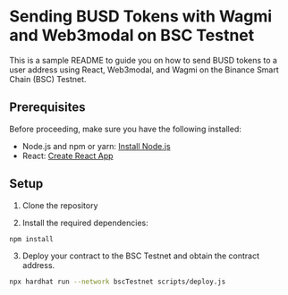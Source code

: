 # Sending BUSD Tokens with Wagmi and Web3modal on BSC Testnet

This is a sample README to guide you on how to send BUSD tokens to a user address using React, Web3modal, and Wagmi on the Binance Smart Chain (BSC) Testnet.

## Prerequisites

Before proceeding, make sure you have the following installed:

- Node.js and npm or yarn: [Install Node.js](https://nodejs.org/)
- React: [Create React App](https://reactjs.org/docs/create-a-new-react-app.html#create-react-app)

## Setup

1. Clone the repository

2. Install the required dependencies:

```bash
npm install
```

3. Deploy your contract to the BSC Testnet and obtain the contract address.
```bash
npx hardhat run --network bscTestnet scripts/deploy.js
```

